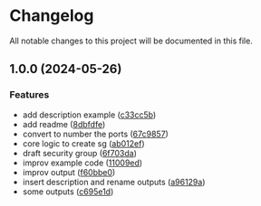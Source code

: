 # Changelog

All notable changes to this project will be documented in this file.

## 1.0.0 (2024-05-26)


### Features

* add description example ([c33cc5b](https://github.com/terraform-magalu-cloud/terraform-mgc-security-group/commit/c33cc5b5f52ee7c9f6bb078dd9e022b7a2c8bfc6))
* add readme ([8dbfdfe](https://github.com/terraform-magalu-cloud/terraform-mgc-security-group/commit/8dbfdfed8b7272075663dcbc2dd6d4a1a3bf0c6d))
* convert to number the ports ([67c9857](https://github.com/terraform-magalu-cloud/terraform-mgc-security-group/commit/67c9857c4a85f41720c8bca050cf025fdc4cb09f))
* core logic to create sg ([ab012ef](https://github.com/terraform-magalu-cloud/terraform-mgc-security-group/commit/ab012ef691e16d03dd7f632a6c25c3acefb46472))
* draft security group ([6f703da](https://github.com/terraform-magalu-cloud/terraform-mgc-security-group/commit/6f703daa6f6050540b134ac506134db1a83bd835))
* improv example code ([11009ed](https://github.com/terraform-magalu-cloud/terraform-mgc-security-group/commit/11009ed152ca5e3c9c3cc3dec2f0dd3031314dea))
* improv output ([f60bbe0](https://github.com/terraform-magalu-cloud/terraform-mgc-security-group/commit/f60bbe01782e0693209ce904ec2c9b94b15e31a7))
* insert description and rename outputs ([a96129a](https://github.com/terraform-magalu-cloud/terraform-mgc-security-group/commit/a96129ae0668fd85e3dfe7e62460f092531ce849))
* some outputs ([c695e1d](https://github.com/terraform-magalu-cloud/terraform-mgc-security-group/commit/c695e1d160a230f23c30c073367a95cef592a61e))
